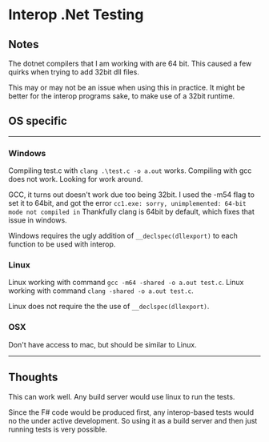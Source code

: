 # Interop .Net Testing

## Notes

The dotnet compilers that I am working with are 64 bit. This caused a few quirks when trying to add 32bit dll files.

This may or may not be an issue when using this in practice. It might be better for the interop programs sake, to make use of a 32bit runtime.

## OS specific

---

### Windows

Compiling test.c with ```clang .\test.c -o a.out``` works.
Compiling with gcc does not work. Looking for work around.

GCC, it turns out doesn't work due too being 32bit. I used the -m54 flag to set it to 64bit, and got the error ```cc1.exe: sorry, unimplemented: 64-bit mode not compiled in```
Thankfully clang is 64bit by default, which fixes that issue in windows.

Windows requires the ugly addition of ```__declspec(dllexport)``` to each function to be used with interop.

### Linux

Linux working with command ```gcc -m64 -shared -o a.out test.c```.
Linux working with command ```clang -shared -o a.out test.c```.

Linux does not require the the use of ```__declspec(dllexport)```.

### OSX

Don't have access to mac, but should be similar to Linux.

---

## Thoughts

This can work well. Any build server would use linux to run the tests.

Since the F# code would be produced first, any interop-based tests would no the under active development. So using it as a build server and then just running tests is very possible.
